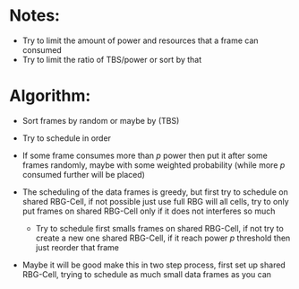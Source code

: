 # Notes:
- Try to limit the amount of power and resources that a frame can consumed
- Try to limit the ratio of TBS/power or sort by that


# Algorithm:

- Sort frames by random or maybe by (TBS)
- Try to schedule in order
- If some frame consumes more than $p$ power then put it after some frames randomly, maybe with some weighted probability (while more $p$ consumed further will be placed)
- The scheduling of the data frames is greedy, but first try to schedule on shared RBG-Cell, if not possible just use full RBG will all cells, try to only put frames on shared RBG-Cell only if it does not interferes so much
	- Try to schedule first smalls frames on shared RBG-Cell, if not try to create a new one shared RBG-Cell, if it reach power $p$ threshold then just reorder that frame

- Maybe it will be good make this in two step process, first set up shared RBG-Cell, trying to schedule as much small data frames as you can